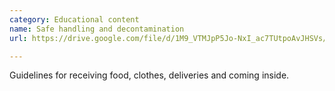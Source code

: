 ```yaml
---
category: Educational content
name: Safe handling and decontamination
url: https://drive.google.com/file/d/1M9_VTMJpP5Jo-NxI_ac7TUtpoAvJHSVs/view

---
```


Guidelines for receiving food, clothes, deliveries and coming inside.